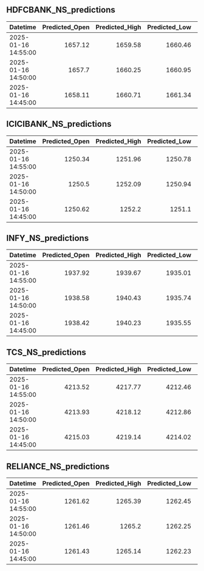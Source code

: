 ## HDFCBANK_NS_predictions
| Datetime            |   Predicted_Open |   Predicted_High |   Predicted_Low |   Predicted_Close |   Predicted_Volume |
|:--------------------|-----------------:|-----------------:|----------------:|------------------:|-------------------:|
| 2025-01-16 14:55:00 |          1657.12 |          1659.58 |         1660.46 |           1660.94 |             208155 |
| 2025-01-16 14:50:00 |          1657.7  |          1660.25 |         1660.95 |           1661.21 |             199891 |
| 2025-01-16 14:45:00 |          1658.11 |          1660.71 |         1661.34 |           1661.4  |             187587 |

## ICICIBANK_NS_predictions
| Datetime            |   Predicted_Open |   Predicted_High |   Predicted_Low |   Predicted_Close |   Predicted_Volume |
|:--------------------|-----------------:|-----------------:|----------------:|------------------:|-------------------:|
| 2025-01-16 14:55:00 |          1250.34 |          1251.96 |         1250.78 |           1252.21 |            56994.8 |
| 2025-01-16 14:50:00 |          1250.5  |          1252.09 |         1250.94 |           1252.33 |            56914.5 |
| 2025-01-16 14:45:00 |          1250.62 |          1252.2  |         1251.1  |           1252.46 |            57165.8 |

## INFY_NS_predictions
| Datetime            |   Predicted_Open |   Predicted_High |   Predicted_Low |   Predicted_Close |   Predicted_Volume |
|:--------------------|-----------------:|-----------------:|----------------:|------------------:|-------------------:|
| 2025-01-16 14:55:00 |          1937.92 |          1939.67 |         1935.01 |           1937.25 |            61771   |
| 2025-01-16 14:50:00 |          1938.58 |          1940.43 |         1935.74 |           1938.09 |            61286.6 |
| 2025-01-16 14:45:00 |          1938.42 |          1940.23 |         1935.55 |           1937.89 |            60014.6 |

## TCS_NS_predictions
| Datetime            |   Predicted_Open |   Predicted_High |   Predicted_Low |   Predicted_Close |   Predicted_Volume |
|:--------------------|-----------------:|-----------------:|----------------:|------------------:|-------------------:|
| 2025-01-16 14:55:00 |          4213.52 |          4217.77 |         4212.46 |           4214.2  |            18937   |
| 2025-01-16 14:50:00 |          4213.93 |          4218.12 |         4212.86 |           4214.59 |            18836.6 |
| 2025-01-16 14:45:00 |          4215.03 |          4219.14 |         4214.02 |           4215.68 |            19004.3 |

## RELIANCE_NS_predictions
| Datetime            |   Predicted_Open |   Predicted_High |   Predicted_Low |   Predicted_Close |   Predicted_Volume |
|:--------------------|-----------------:|-----------------:|----------------:|------------------:|-------------------:|
| 2025-01-16 14:55:00 |          1261.62 |          1265.39 |         1262.45 |           1263.07 |             124847 |
| 2025-01-16 14:50:00 |          1261.46 |          1265.2  |         1262.25 |           1262.88 |             123892 |
| 2025-01-16 14:45:00 |          1261.43 |          1265.14 |         1262.23 |           1262.85 |             123971 |

